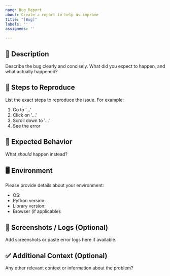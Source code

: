 ```yaml
---
name: Bug Report
about: Create a report to help us improve
title: "[Bug]"
labels: ''
assignees: ''

---
```


## 🚨 Description

Describe the bug clearly and concisely. What did you expect to happen, and what actually happened?

## 🤖 Steps to Reproduce

List the exact steps to reproduce the issue. For example:

1. Go to '...'
2. Click on '...'
3. Scroll down to '...'
4. See the error

## 🧩 Expected Behavior

What *should* happen instead?

## 🖥️ Environment

Please provide details about your environment:

- OS:
- Python version:
- Library version:
- Browser (if applicable):

## 📸 Screenshots / Logs (Optional)

Add screenshots or paste error logs here if available.

## ✅ Additional Context (Optional)

Any other relevant context or information about the problem?
